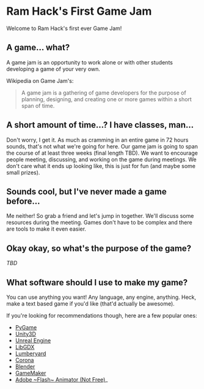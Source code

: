 Ram Hack's First Game Jam
=========================

Welcome to Ram Hack's first ever Game Jam!

A game... what?
---------------
A game jam is an opportunity to work alone or with other students developing a game of your very own.

Wikipedia on Game Jam's:
> A game jam is a gathering of game developers for the purpose of planning, designing, and creating one or more games within a short span of time.

A short amount of time...? I have classes, man...
-------------------------------------------------
Don't worry, I get it. As much as cramming in an entire game in 72 hours sounds, that's not what we're going for here. Our game jam is going to span the course of at least three weeks (final length TBD). We want to encourage people meeting, discussing, and working on the game during meetings. We don't care what it ends up looking like, this is just for fun (and maybe some small prizes).

Sounds cool, but I've never made a game before...
-------------------------------------------------
Me neither! So grab a friend and let's jump in together. We'll discuss some resources during the meeting. Games don't have to be complex and there are tools to make it even easier.

Okay okay, so what's the purpose of the game?
---------------------------------------------
*TBD*

What software should I use to make my game?
-------------------------------------------
You can use anything you want! Any language, any engine, anything. Heck, make a text based game if you'd like (that'd actually be awesome).

If you're looking for recommendations though, here are a few popular ones:
* [PyGame]()
* [Unity3D]()
* [Unreal Engine]()
* [LibGDX]()
* [Lumberyard]()
* [Corona]()
* [Blender]()
* [GameMaker]()
* [Adobe ~Flash~ Animator (Not Free)]()_
